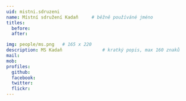 ```yaml
---
uid: mistni.sdruzeni
name: Místní sdružení Kadaň  	# běžně používáné jméno
titles:
  before: 
  after:

img: people/ms.png   # 165 x 220
description: MS Kadaň            	# kratký popis, max 160 znaků
mail: 
mob:	
profiles:
  github:
  facebook: 
  twitter: 
  flickr:
---
```





